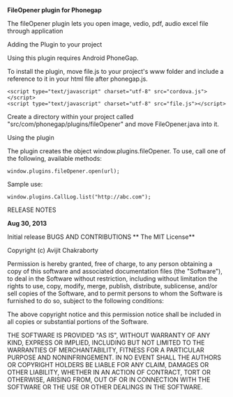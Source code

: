 **FileOpener plugin for Phonegap**

The fileOpener plugin lets you open image, vedio, pdf, audio excel file through application

Adding the Plugin to your project

Using this plugin requires Android PhoneGap.

To install the plugin, move file.js to your project's www folder and include a reference to it in your html file after phonegap.js.

    <script type="text/javascript" charset="utf-8" src="cordova.js"></script>
    <script type="text/javascript" charset="utf-8" src="file.js"></script>

Create a directory within your project called "src/com/phonegap/plugins/fileOpener" and move FileOpener.java into it.

Using the plugin

The plugin creates the object window.plugins.fileOpener. To use, call one of the following, available methods:

    window.plugins.fileOpener.open(url);
   
Sample use:

    window.plugins.CallLog.list("http://abc.com");


RELEASE NOTES

**Aug 30, 2013**

Initial release
BUGS AND CONTRIBUTIONS
**
The MIT License**

Copyright (c) Avijit Chakraborty

Permission is hereby granted, free of charge, to any person obtaining a copy of this software and associated documentation files (the "Software"), to deal in the Software without restriction, including without limitation the rights to use, copy, modify, merge, publish, distribute, sublicense, and/or sell copies of the Software, and to permit persons to whom the Software is furnished to do so, subject to the following conditions:

The above copyright notice and this permission notice shall be included in all copies or substantial portions of the Software.

THE SOFTWARE IS PROVIDED "AS IS", WITHOUT WARRANTY OF ANY KIND, EXPRESS OR IMPLIED, INCLUDING BUT NOT LIMITED TO THE WARRANTIES OF MERCHANTABILITY, FITNESS FOR A PARTICULAR PURPOSE AND NONINFRINGEMENT. IN NO EVENT SHALL THE AUTHORS OR COPYRIGHT HOLDERS BE LIABLE FOR ANY CLAIM, DAMAGES OR OTHER LIABILITY, WHETHER IN AN ACTION OF CONTRACT, TORT OR OTHERWISE, ARISING FROM, OUT OF OR IN CONNECTION WITH THE SOFTWARE OR THE USE OR OTHER DEALINGS IN THE SOFTWARE.
